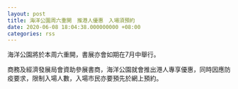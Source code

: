 ```yaml
---
layout: post
title: 海洋公園周六重開　推港人優惠　入場須預約
date: 2020-06-08 18:04:38.000000000 +08:00
categories: rss
---
```


海洋公園將於本周六重開，書展亦會如期在7月中舉行。

商務及經濟發展局會資助參展書商，海洋公園就會推出港人專享優惠，同時因應防疫要求，限制入場人數，入場市民亦要預先於網上預約。
